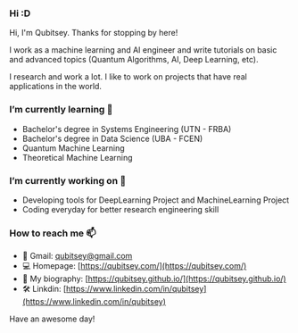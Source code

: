 ### Hi :D
Hi, I'm Qubitsey. Thanks for stopping by here!

I work as a machine learning and AI engineer and write tutorials on basic and advanced topics (Quantum Algorithms, AI, Deep Learning, etc).

I research and work a lot. I like to work on projects that have real applications in the world.


### I’m currently learning 🌱
- Bachelor's degree in Systems Engineering (UTN - FRBA)
- Bachelor's degree in Data Science (UBA - FCEN)
- Quantum Machine Learning
- Theoretical Machine Learning

### I’m currently working on 🔭
- Developing tools for DeepLearning Project and MachineLearning Project
- Coding everyday for better research engineering skill

### How to reach me 📫

- 📩 Gmail: [qubitsey@gmail.com](qubitsey@gmail.com)
- 💻 Homepage: [https://qubitsey.com/](https://qubitsey.com/)
- 👀 My biography: [https://qubitsey.github.io/](https://qubitsey.github.io/)
- 🛠️ Linkdin: [https://www.linkedin.com/in/qubitsey](https://www.linkedin.com/in/qubitsey)

Have an awesome day!
